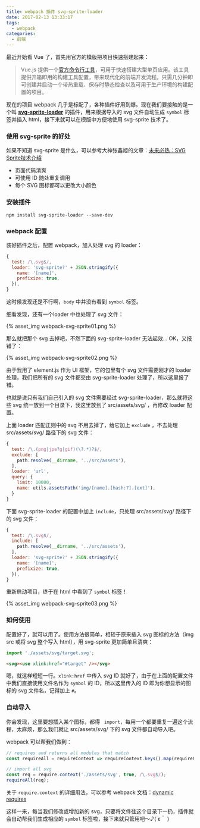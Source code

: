 ```yaml
---
title: webpack 插件 svg-sprite-loader
date: 2017-02-13 13:33:17
tags: 
  - webpack
categories:
  - 前端
---
```


最近开始看 Vue 了，首先用官方的模版把项目快速搭建起来：

>Vue.js 提供一个[官方命令行工具](https://github.com/vuejs/vue-cli)，可用于快速搭建大型单页应用。该工具提供开箱即用的构建工具配置，带来现代化的前端开发流程。只需几分钟即可创建并启动一个带热重载、保存时静态检查以及可用于生产环境的构建配置的项目。

现在的项目 webpack 几乎是标配了，各种插件好用到爆。现在我们要接触的是一个叫 [**svg-sprite-loader**](https://github.com/kisenka/svg-sprite-loader) 的插件，用来根据导入的 svg 文件自动生成 `symbol` 标签并插入 html，接下来就可以在模版中方便地使用 svg-sprite 技术了。

<!--more-->

### 使用 svg-sprite 的好处

如果不知道 svg-sprite 是什么，可以参考大神张鑫旭的文章：[未来必热：SVG Sprite技术介绍](http://www.zhangxinxu.com/wordpress/2014/07/introduce-svg-sprite-technology/)

- 页面代码清爽
- 可使用 ID 随处重复调用
- 每个 SVG 图标都可以更改大小颜色

### 安装插件

```shell
npm install svg-sprite-loader --save-dev
```

### webpack 配置

装好插件之后，配置 webpack，加入处理 svg 的 loader：

```javascript
{
  test: /\.svg$/,
  loader: 'svg-sprite?' + JSON.stringify({
    name: '[name]',
    prefixize: true,
  }),
}
```

这时候发现还是不行啊，`body` 中并没有看到 `symbol` 标签。

细看发现，还有一个loader 中也处理了 svg 文件：

{% asset_img webpack-svg-sprite01.png %}

那么就把那个 svg 去掉吧，不然下面的 svg-sprite-loader 无法起效... OK，又报错了：

{% asset_img webpack-svg-sprite02.png %}

由于我用了 element.js 作为 UI 框架，它的包里有个 svg 文件需要刚才的 loader 处理，我们把所有的 svg 文件都交由  svg-sprite-loader 处理了，所以这里报了错。

也就是说只有我们自己引入的 svg 文件需要经过 svg-sprite-loader，那么就将这些 svg 统一放到一个目录下，我这里放到了 src/assets/svg/ ，再修改 loader 配置。

上面 loader 匹配正则中的 svg 不用去掉了，给它加上 `exclude` ，不去处理 src/assets/svg/ 路径下的 svg 文件：

```javascript
{
  test: /\.(png|jpe?g|gif)(\?.*)?$/,
  exclude: [
  	path.resolve(__dirname, '../src/assets'),
  ],
  loader: 'url',
  query: {
    limit: 10000,
    name: utils.assetsPath('img/[name].[hash:7].[ext]'),
  }
}
```

下面 svg-sprite-loader 的配置中加上 `include`，只处理 src/assets/svg/ 路径下的 svg 文件：

```javascript
{
  test: /\.svg$/,
  include: [
  	path.resolve(__dirname, '../src/assets'),
  ],
  loader: 'svg-sprite?' + JSON.stringify({
    name: '[name]',
    prefixize: true,
  }),
}
```

重新启动项目，终于在 html 中看到了 `symbol` 标签！

{% asset_img webpack-svg-sprite03.png %}

### 如何使用

配置好了，就可以用了。使用方法很简单，相较于原来插入 svg 图标的方法（img src 或将 svg 整个写入 html），用 svg-sprite 更加简单且清爽：

```javascript
import './assets/svg/target.svg';
```

```html
<svg><use xlink:href="#target" /></svg>
```

嗯，就这样短短一行。`xlink:href` 中传入 svg ID 就好了，由于在上面的配置文件中我们直接使用文件名作为  `symbol` 的 ID，所以这里传入的 ID 即为你想显示的图标的 svg 文件名，记得加上 `#`。

### 自动导入

你会发现，这里要想插入某个图标，都得 ` import`，每用一个都要重复一遍这个流程，太麻烦，那么我们就让 src/assets/svg/ 下的 svg 文件都自动导入吧。

webpack 可以帮我们做到：

```javascript
// requires and returns all modules that match
const requireAll = requireContext => requireContext.keys().map(requireContext);

// import all svg
const req = require.context('./assets/svg', true, /\.svg$/);
requireAll(req);
```

关于 `require.context` 的详细用法，可以参考 webpack 文档：[dynamic requires](https://webpack.github.io/docs/context.html)

这样一来，每当我们修改或增加新的 svg，只要将文件往这个目录下一扔，插件就会自动帮我们生成相应的 `symbol` 标签啦，接下来就只管用吧～♪(´ε｀ )